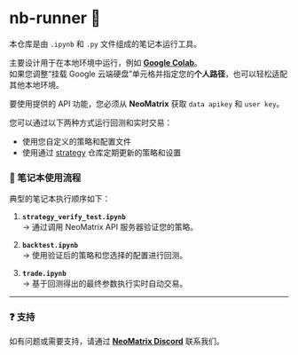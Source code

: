 # nb-runner 🚀

本仓库是由 `.ipynb` 和 `.py` 文件组成的笔记本运行工具。

主要设计用于在本地环境中运行，例如 [**Google Colab**](https://colab.research.google.com)。  
如果您调整“挂载 Google 云端硬盘”单元格并指定您的**个人路径**，也可以轻松适配其他本地环境。

要使用提供的 API 功能，您必须从 **NeoMatrix** 获取 `data apikey` 和 `user key`。

您可以通过以下两种方式运行回测和实时交易：
- 使用您自定义的策略和配置文件  
- 使用通过 [strategy](https://github.com/NeoMatrixAI/strategy) 仓库定期更新的策略和设置

### 📘 笔记本使用流程

典型的笔记本执行顺序如下：

1. **`strategy_verify_test.ipynb`**  
   → 通过调用 NeoMatrix API 服务器验证您的策略。

2. **`backtest.ipynb`**  
   → 使用验证后的策略和您选择的配置进行回测。

3. **`trade.ipynb`**  
   → 基于回测得出的最终参数执行实时自动交易。

---
### ❓ 支持

如有问题或需要支持，请通过 [**NeoMatrix Discord**](https://discord.gg/n6tMdrse) 联系我们。
